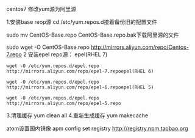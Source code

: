 centos7 修改yum源为阿里源

1.安装base reop源
   cd /etc/yum.repos.d接着备份旧的配置文件

   sudo mv CentOS-Base.repo CentOS-Base.repo.bak下载阿里源的文件

   sudo wget -O CentOS-Base.repo http://mirrors.aliyun.com/repo/Centos-7.repo
2 安装epel repo源：
epel(RHEL 7)

    wget -O /etc/yum.repos.d/epel.repo http://mirrors.aliyun.com/repo/epel-7.repoepel(RHEL 6)

    wget -O /etc/yum.repos.d/epel.repo http://mirrors.aliyun.com/repo/epel-6.repoepel(RHEL 5)

    wget -O /etc/yum.repos.d/epel.repo http://mirrors.aliyun.com/repo/epel-5.repo
3.清理缓存
yum clean all
4.重新生成缓存
yum makecache

atom设置国内镜像
apm config set registry http://registry.npm.taobao.org

